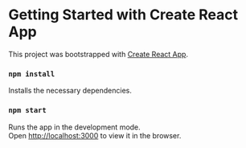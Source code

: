 # Getting Started with Create React App

This project was bootstrapped with [Create React App](https://github.com/facebook/create-react-app).

### `npm install`

Installs the necessary dependencies.

### `npm start`

Runs the app in the development mode.\
Open [http://localhost:3000](http://localhost:3000) to view it in the browser.